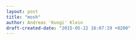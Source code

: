 ```yaml
---
layout: post
title: "mosh"
author: Andreas 'Kungi' Klein
draft-created-date: "2015-05-22 16:07:19 +0200"
---
```


